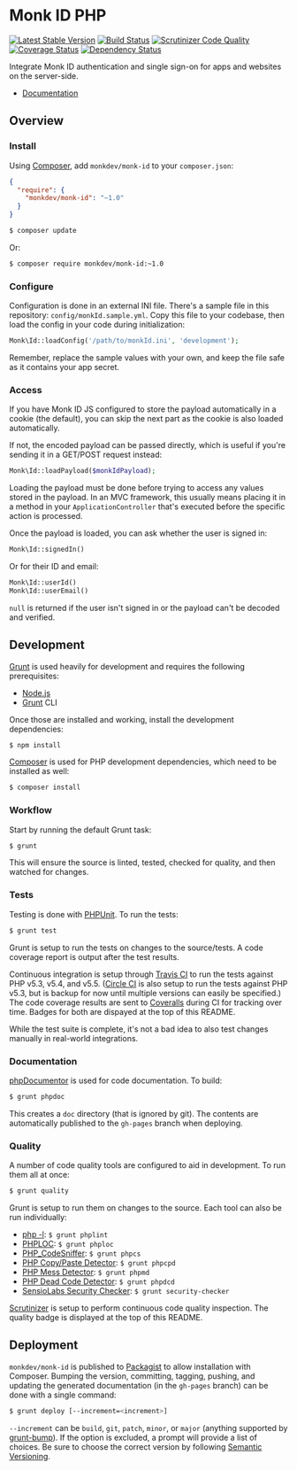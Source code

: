 Monk ID PHP
===========

[![Latest Stable Version](https://poser.pugx.org/monkdev/monk-id/v/stable.png)](https://packagist.org/packages/monkdev/monk-id)
[![Build Status](https://travis-ci.org/MonkDev/monk-id-php.svg?branch=dev)](https://travis-ci.org/MonkDev/monk-id-php)
[![Scrutinizer Code Quality](https://scrutinizer-ci.com/g/MonkDev/monk-id-php/badges/quality-score.png?s=7bb86d012d75c7911d9d7bd1c7706cfe811e5d68)](https://scrutinizer-ci.com/g/MonkDev/monk-id-php/)
[![Coverage Status](https://coveralls.io/repos/MonkDev/monk-id-php/badge.png?branch=dev)](https://coveralls.io/r/MonkDev/monk-id-php?branch=dev)
[![Dependency Status](https://gemnasium.com/MonkDev/monk-id-php.svg)](https://gemnasium.com/MonkDev/monk-id-php)

Integrate Monk ID authentication and single sign-on for apps and websites on the
server-side.

*   [Documentation](http://monkdev.github.io/monk-id-php/classes/Monk.Id.html)

Overview
--------

### Install

Using [Composer](http://getcomposer.org), add `monkdev/monk-id` to your
`composer.json`:

```json
{
  "require": {
    "monkdev/monk-id": "~1.0"
  }
}
```

```bash
$ composer update
```

Or:

```bash
$ composer require monkdev/monk-id:~1.0
```

### Configure

Configuration is done in an external INI file. There's a sample file in this
repository: `config/monkId.sample.yml`. Copy this file to your codebase, then
load the config in your code during initialization:

```php
Monk\Id::loadConfig('/path/to/monkId.ini', 'development');
```

Remember, replace the sample values with your own, and keep the file safe as it
contains your app secret.

### Access

If you have Monk ID JS configured to store the payload automatically in a cookie
(the default), you can skip the next part as the cookie is also loaded
automatically.

If not, the encoded payload can be passed directly, which is useful if you're
sending it in a GET/POST request instead:

```php
Monk\Id::loadPayload($monkIdPayload);
```

Loading the payload must be done before trying to access any values stored in
the payload. In an MVC framework, this usually means placing it in a method in
your `ApplicationController` that's executed before the specific action is
processed.

Once the payload is loaded, you can ask whether the user is signed in:

```php
Monk\Id::signedIn()
```

Or for their ID and email:

```php
Monk\Id::userId()
Monk\Id::userEmail()
```

`null` is returned if the user isn't signed in or the payload can't be decoded
and verified.

Development
-----------

[Grunt](http://gruntjs.com) is used heavily for development and requires the
following prerequisites:

*   [Node.js](http://nodejs.org)
*   [Grunt](http://gruntjs.com) CLI

Once those are installed and working, install the development dependencies:

```bash
$ npm install
```

[Composer](http://getcomposer.org) is used for PHP development dependencies,
which need to be installed as well:

```bash
$ composer install
```

### Workflow

Start by running the default Grunt task:

```bash
$ grunt
```

This will ensure the source is linted, tested, checked for quality, and then
watched for changes.

### Tests

Testing is done with [PHPUnit](http://phpunit.de). To run the tests:

```bash
$ grunt test
```

Grunt is setup to run the tests on changes to the source/tests. A code coverage
report is output after the test results.

Continuous integration is setup through [Travis CI](https://travis-ci.org/MonkDev/monk-id-php)
to run the tests against PHP v5.3, v5.4, and v5.5.
([Circle CI](https://circleci.com/gh/MonkDev/monk-id-php) is also setup to run
the tests against PHP v5.3, but is backup for now until multiple versions can
easily be specified.) The code coverage results are sent to [Coveralls](https://coveralls.io/r/MonkDev/monk-id-php)
during CI for tracking over time. Badges for both are dispayed at the top of
this README.

While the test suite is complete, it's not a bad idea to also test changes
manually in real-world integrations.

### Documentation

[phpDocumentor](http://phpdoc.org) is used for code documentation. To build:

```bash
$ grunt phpdoc
```

This creates a `doc` directory (that is ignored by git). The contents are
automatically published to the `gh-pages` branch when deploying.

### Quality

A number of code quality tools are configured to aid in development. To run them
all at once:

```bash
$ grunt quality
```

Grunt is setup to run them on changes to the source. Each tool can also be run
individually:

*   [php -l](http://www.php.net/manual/en/function.php-check-syntax.php):
    `$ grunt phplint`
*   [PHPLOC](https://github.com/sebastianbergmann/phploc): `$ grunt phploc`
*   [PHP_CodeSniffer](https://github.com/squizlabs/PHP_CodeSniffer):
    `$ grunt phpcs`
*   [PHP Copy/Paste Detector](https://github.com/sebastianbergmann/phpcpd):
    `$ grunt phpcpd`
*   [PHP Mess Detector](http://phpmd.org): `$ grunt phpmd`
*   [PHP Dead Code Detector](https://github.com/sebastianbergmann/phpdcd):
    `$ grunt phpdcd`
*   [SensioLabs Security Checker](https://github.com/sensiolabs/security-checker):
    `$ grunt security-checker`

[Scrutinizer](https://scrutinizer-ci.com/g/MonkDev/monk-id-php) is setup to
perform continuous code quality inspection. The quality badge is displayed at
the top of this README.

Deployment
----------

`monkdev/monk-id` is published to [Packagist](https://packagist.org) to allow
installation with Composer. Bumping the version, committing, tagging, pushing,
and updating the generated documentation (in the `gh-pages` branch) can be done
with a single command:

```bash
$ grunt deploy [--increment=<increment>]
```

`--increment` can be `build`, `git`, `patch`, `minor`, or `major` (anything
supported by [grunt-bump](https://github.com/vojtajina/grunt-bump)). If the
option is excluded, a prompt will provide a list of choices. Be sure to choose
the correct version by following [Semantic Versioning](http://semver.org).
